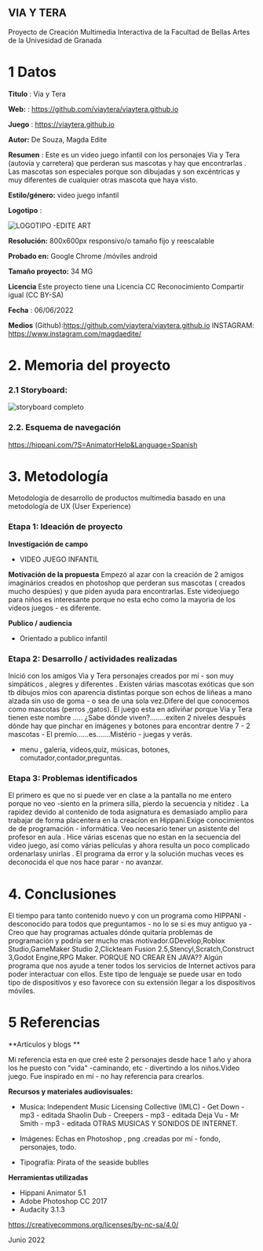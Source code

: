 ## VIA Y TERA

Proyecto de Creación Multimedia Interactiva de la  Facultad de Bellas Artes de la Univesidad de Granada


# 1 Datos 

**Titulo** : Via y Tera

**Web:**  :  https://github.com/viaytera/viaytera.github.io

**Juego** : https://viaytera.github.io

**Autor:**  De Souza, Magda Edite

**Resumen** : Este es un video juego infantil con los personajes Via y Tera (autovia y carretera) que perderan sus mascotas  y hay que encontrarlas . Las mascotas son especiales porque son dibujadas y son excéntricas y muy diferentes de cualquier otras mascota que haya visto.

**Estilo/género:**  video juego infantil

**Logotipo** : 

![LOGOTIPO -EDITE ART](https://user-images.githubusercontent.com/106731852/172720442-10a15dac-53cf-4a3c-85a1-15b7b56aa009.gif)


**Resolución:** 800x600px responsivo/o tamaño fijo y reescalable

**Probado en:**   Google Chrome /móviles android

**Tamaño proyecto:** 34 MG   

**Licencia** Este proyecto tiene una Licencia CC Reconocimiento Compartir igual (CC BY-SA)

**Fecha** : 06/06/2022

**Medios** (Github):https://github.com/viaytera/viaytera.github.io
INSTAGRAM: https://www.instagram.com/magdaedite/


# 2. Memoria del proyecto 

### 2.1 Storyboard: 

![storyboard completo](https://user-images.githubusercontent.com/106731852/172721978-b84df5d5-e4e4-4a36-86c7-48b212acf3ea.jpg)




### 2.2. Esquema de navegación 

https://hippani.com/?S=AnimatorHelp&Language=Spanish
 


# 3. Metodología

Metodología de desarrollo de productos multimedia basado en una metodología de UX (User Experience)


### Etapa 1: Ideación de proyecto

**Investigación de campo** 

- VIDEO JUEGO INFANTIL


**Motivación de la propuesta** 
Empezó al azar con la creación  de 2 amigos imaginários creados en photoshop que perderan sus mascotas ( creados mucho despúes) y que piden ayuda para encontrarlas.
Este  videojuego para niños es interesante porque no esta echo como la mayoria de los videos juegos - es diferente.  


**Publico / audiencia**

- Orientado a publico infantil


### Etapa 2: Desarrollo / actividades realizadas
Inició con los amigos  Via y Tera personajes creados por mí - son muy simpáticos , alegres y diferentes . Existen várias mascotas exóticas que son tb dibujos mios con aparencia distintas porque son echos de liñeas a mano alzada sin uso de goma - o sea de una sola vez.Difere del que conocemos como mascotas (perros ,gatos). El juego esta en adiviñar porque Via y Tera tienen este nombre ..... ¿Sabe dónde viven?........exiten 2 niveles después dónde hay que pinchar en imágenes y botones para encontrar dentre 7 - 2 mascotas - El premio......es.......Mistério - juegas y verás. 
* menu , galeria, videos,quiz, músicas, botones, comutador,contador,preguntas.


### Etapa 3: Problemas identificados
El primero es que no si puede ver en clase a la pantalla no me entero porque no veo -siento en la primera silla, pierdo la secuencia y nitidez .
La rapidez devido al contenido de toda asignatura es demasiado amplio para trabajar de forma placentera en la creacíon en Hippani.Exige conocimientos de de programación - informática. Veo necesario tener un asistente del profesor en aula .
Hice várias escenas que no estan en la secuencia del video juego, así como várias películas y ahora resulta un poco complicado ordenarlasy unirlas . El programa da error y la solución muchas veces es deconocida el que nos hace parar - no avanzar.


# 4. Conclusiones 

 El tiempo para tanto contenido nuevo y con un programa como HIPPANI - desconocido para todos que preguntamos - no lo se si es muy antiguo ya - Creo que hay programas actuales dónde quitaría problemas de programación y podría ser mucho mas motivador.GDevelop,Roblox Studio,GameMaker Studio 2,Clickteam Fusion 2.5,Stencyl,Scratch,Construct 3,Godot Engine,RPG Maker.
 PORQUE NO CREAR EN JAVA?? Algún programa que nos ayude a tener todos los servicios de Internet activos para poder interactuar con ellos. Este tipo de lenguaje se puede usar en todo tipo de dispositivos y eso favorece con su extensión  llegar a los dispositivos móviles. 
 

# 5 Referencias 

**Artículos y blogs ** 

Mi referencia esta en que creé este 2 personajes desde hace 1 año y ahora los he puesto con "vida" -caminando, etc - divertindo a los niños.Video juego. Fue inspirado en mí - no hay referencia para crearlos.

**Recursos y materiales audiovisuales:**

* Musica:  Independent Music Licensing Collective (IMLC) - Get Down - mp3 - editada
           Shaolin Dub - Creepers - mp3 - editada
           Deja Vu - Mr Smith - mp3  - editada
           OTRAS MUSICAS Y SONIDOS DE INTERNET.
           
* Imágenes: Echas en Photoshop , png .creadas por mí - fondo, personajes, todo.

* Tipografía: Pirata of  the seaside bublles

**Herramientas utilizadas**

- Hippani Animator 5.1
- Adobe Photoshop CC 2017
- Audacity 3.1.3

https://creativecommons.org/licenses/by-nc-sa/4.0/

Junio 2022
